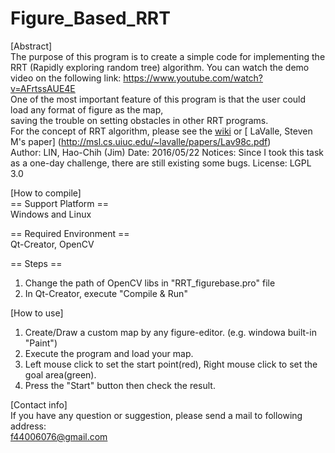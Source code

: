 # Figure_Based_RRT

[Abstract]   
The purpose of this program is to create a simple code for implementing the RRT (Rapidly exploring random tree) algorithm.
You can watch the demo video on the following link: https://www.youtube.com/watch?v=AFrtssAUE4E    
One of the most important feature of this program is that the user could load any format of figure as the map,    
saving the trouble on setting obstacles in other RRT programs.    
For the concept of RRT algorithm, please see the [wiki](https://en.wikipedia.org/wiki/Rapidly_exploring_random_tree) or [ LaValle, Steven M's paper] (http://msl.cs.uiuc.edu/~lavalle/papers/Lav98c.pdf)    
Author: LIN, Hao-Chih (Jim)
Date: 2016/05/22
Notices: Since I took this task as a one-day challenge, there are still existing some bugs.
License: LGPL 3.0    
    
[How to compile]   
== Support Platform ==    
Windows and Linux   

== Required Environment ==   
Qt-Creator, OpenCV
    
== Steps ==      
1. Change the path of OpenCV libs in "RRT_figurebase.pro" file     
2. In Qt-Creator, execute "Compile & Run"    
     
[How to use]    
1. Create/Draw a custom map by any figure-editor. (e.g. windowa built-in "Paint")     
2. Execute the program and load your map.      
3. Left mouse click to set the start point(red), Right mouse click to set the goal area(green).    
4. Press the "Start" button then check the result.    

[Contact info]   
If you have any question or suggestion, please send a mail to following address:  
f44006076@gmail.com

